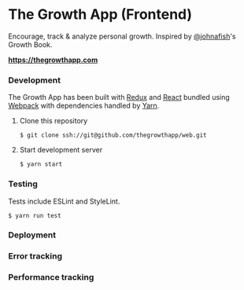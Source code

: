 # The Growth App (Frontend)

Encourage, track & analyze personal growth. Inspired by [@johnafish](https://github.com/johnafish)'s Growth Book.

**https://thegrowthapp.com**

### Development

The Growth App has been built with [Redux](https://redux.js.org/) and [React](https://reactjs.org/) bundled
using [Webpack](https://webpack.js.org/) with dependencies handled by
[Yarn](https://github.com/yarnpkg/yarn).

1. Clone this repository

    `$ git clone ssh://git@github.com/thegrowthapp/web.git`

2. Start development server

    `$ yarn start`

### Testing

Tests include ESLint and StyleLint.

```
$ yarn run test
```

### Deployment

### Error tracking

### Performance tracking
